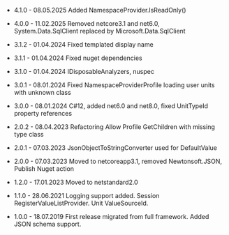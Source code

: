 
* 4.1.0 - 08.05.2025 Added NamespaceProvider.IsReadOnly()
* 4.0.0 - 11.02.2025 Removed netcore3.1 and net6.0, System.Data.SqlClient replaced by Microsoft.Data.SqlClient

* 3.1.2 - 01.04.2024 Fixed templated display name
* 3.1.1 - 01.04.2024 Fixed nuget dependencies
* 3.1.0 - 01.04.2024 IDisposableAnalyzers, nuspec

* 3.0.1	- 08.01.2024 Fixed NamespaceProviderProfile loading user units with unknown class
* 3.0.0	- 08.01.2024 C#12, added net6.0 and net8.0, fixed UnitTypeId property references

* 2.0.2	- 08.04.2023 Refactoring Allow Profile GetChildren with missing type class
* 2.0.1	- 07.03.2023 JsonObjectToStringConverter used for DefaultValue
* 2.0.0	- 07.03.2023 Moved to netcoreapp3.1, removed Newtonsoft.JSON, Publish Nuget action

* 1.2.0	- 17.01.2023 Moved to netstandard2.0
* 1.1.0	- 28.06.2021 Logging support added. Session RegisterValueListProvider. Unit ValueSourceId.
* 1.0.0	- 18.07.2019 First release migrated from full framework. Added JSON schema support.
